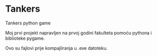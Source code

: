 # Tankers
Tankers python game

Moj prvi projekt napravljen na prvoj godini fakulteta pomoću pythona i biblioteke pygame.

Ovo su fajlovi prije kompajliranja u .exe datoteku.
